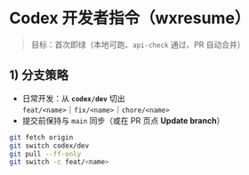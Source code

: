 # Codex 开发者指令（wxresume）
> 目标：首次即绿（本地可跑、`api-check` 通过、PR 自动合并）

## 1) 分支策略
- 日常开发：从 **`codex/dev`** 切出  
  `feat/<name>`｜`fix/<name>`｜`chore/<name>`
- 提交前保持与 `main` 同步（或在 PR 页点 **Update branch**）
```bash
git fetch origin
git switch codex/dev
git pull --ff-only
git switch -c feat/<name>

```
